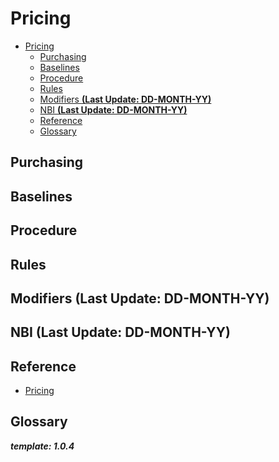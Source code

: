 # Pricing

- [Pricing](#pricing)
  - [Purchasing](#purchasing)
  - [Baselines](#baselines)
  - [Procedure](#procedure)
  - [Rules](#rules)
  - [Modifiers **(Last Update: DD-MONTH-YY)**](#modifiers-last-update-dd-month-yy)
  - [NBI **(Last Update: DD-MONTH-YY)**](#nbi-last-update-dd-month-yy)
  - [Reference](#reference)
  - [Glossary](#glossary)

## Purchasing

## Baselines

## Procedure

## Rules

## Modifiers **(Last Update: DD-MONTH-YY)**

## NBI **(Last Update: DD-MONTH-YY)**

## Reference

- [Pricing]()

## Glossary

**_template: 1.0.4_**
